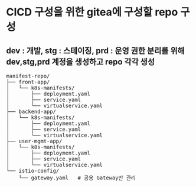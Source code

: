 # CICD 구성을 위한 gitea에 구성할 repo 구성

## dev : 개발, stg : 스테이징, prd : 운영 권한 분리를 위해 dev,stg,prd 계정을 생성하고 repo 각각 생성
<pre>
manifest-repo/
├── front-app/
│   └── k8s-manifests/
│       ├── deployment.yaml
│       ├── service.yaml
│       └── virtualservice.yaml
├── backend-app/
│   └── k8s-manifests/
│       ├── deployment.yaml
│       ├── service.yaml
│       └── virtualservice.yaml
├── user-mgmt-app/
│   └── k8s-manifests/
│       ├── deployment.yaml
│       ├── service.yaml
│       └── virtualservice.yaml
└── istio-config/
    └── gateway.yaml   # 공용 Gateway만 관리
</pre>